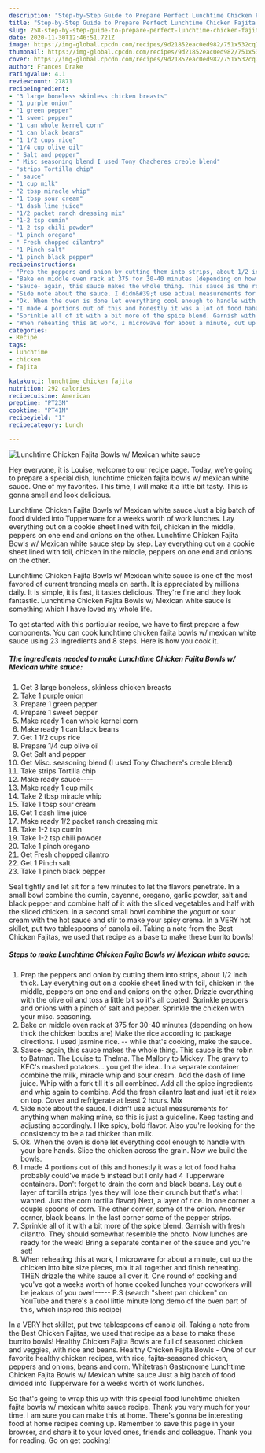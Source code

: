 ```yaml
---
description: "Step-by-Step Guide to Prepare Perfect Lunchtime Chicken Fajita Bowls w/ Mexican white sauce"
title: "Step-by-Step Guide to Prepare Perfect Lunchtime Chicken Fajita Bowls w/ Mexican white sauce"
slug: 258-step-by-step-guide-to-prepare-perfect-lunchtime-chicken-fajita-bowls-w-mexican-white-sauce
date: 2020-11-30T12:46:51.721Z
image: https://img-global.cpcdn.com/recipes/9d21852eac0ed982/751x532cq70/lunchtime-chicken-fajita-bowls-w-mexican-white-sauce-recipe-main-photo.jpg
thumbnail: https://img-global.cpcdn.com/recipes/9d21852eac0ed982/751x532cq70/lunchtime-chicken-fajita-bowls-w-mexican-white-sauce-recipe-main-photo.jpg
cover: https://img-global.cpcdn.com/recipes/9d21852eac0ed982/751x532cq70/lunchtime-chicken-fajita-bowls-w-mexican-white-sauce-recipe-main-photo.jpg
author: Frances Drake
ratingvalue: 4.1
reviewcount: 27871
recipeingredient:
- "3 large boneless skinless chicken breasts"
- "1 purple onion"
- "1 green pepper"
- "1 sweet pepper"
- "1 can whole kernel corn"
- "1 can black beans"
- "1 1/2 cups rice"
- "1/4 cup olive oil"
- " Salt and pepper"
- " Misc seasoning blend I used Tony Chacheres creole blend"
- "strips Tortilla chip"
- " sauce"
- "1 cup milk"
- "2 tbsp miracle whip"
- "1 tbsp sour cream"
- "1 dash lime juice"
- "1/2 packet ranch dressing mix"
- "1-2 tsp cumin"
- "1-2 tsp chili powder"
- "1 pinch oregano"
- " Fresh chopped cilantro"
- "1 Pinch salt"
- "1 pinch black pepper"
recipeinstructions:
- "Prep the peppers and onion by cutting them into strips, about 1/2 inch thick. Lay everything out on a cookie sheet lined with foil, chicken in the middle, peppers on one end and onions on the other. Drizzle everything with the olive oil and toss a little bit so it&#39;s all coated. Sprinkle peppers and onions with a pinch of salt and pepper. Sprinkle the chicken with your misc. seasoning."
- "Bake on middle oven rack at 375 for 30-40 minutes (depending on how thick the chicken boobs are) Make the rice according to package directions. I used jasmine rice. -- while that&#39;s cooking, make the sauce."
- "Sauce- again, this sauce makes the whole thing. This sauce is the robin to Batman. The Louise to Thelma. The Mallory to Mickey. The gravy to KFC&#39;s mashed potatoes... you get the idea.. In a separate container combine the milk, miracle whip and sour cream. Add the dash of lime juice. Whip with a fork till it&#39;s all combined. Add all the spice ingredients and whip again to combine. Add the fresh cilantro last and just let it relax on top. Cover and refrigerate at least 2 hours. Mix"
- "Side note about the sauce. I didn&#39;t use actual measurements for anything when making mine, so this is just a guideline. Keep tasting and adjusting accordingly. I like spicy, bold flavor. Also you&#39;re looking for the consistency to be a tad thicker than milk."
- "Ok. When the oven is done let everything cool enough to handle with your bare hands. Slice the chicken across the grain. Now we build the bowls."
- "I made 4 portions out of this and honestly it was a lot of food haha probably could&#39;ve made 5 instead but I only had 4 Tupperware containers. Don&#39;t forget to drain the corn and black beans. Lay out a layer of tortilla strips (yes they will lose their crunch but that&#39;s what I wanted. Just the corn tortilla flavor) Next, a layer of rice. In one corner a couple spoons of corn. The other corner, some of the onion. Another corner, black beans. In the last corner some of the pepper strips."
- "Sprinkle all of it with a bit more of the spice blend. Garnish with fresh cilantro. They should somewhat resemble the photo. Now lunches are ready for the week! Bring a separate container of the sauce and you&#39;re set!"
- "When reheating this at work, I microwave for about a minute, cut up the chicken into bite size pieces, mix it all together and finish reheating. THEN drizzle the white sauce all over it. One round of cooking and you&#39;ve got a weeks worth of home cooked lunches your coworkers will be jealous of you over!----- P.S (search &#34;sheet pan chicken&#34; on YouTube and there&#39;s a cool little minute long demo of the oven part of this, which inspired this recipe)"
categories:
- Recipe
tags:
- lunchtime
- chicken
- fajita

katakunci: lunchtime chicken fajita 
nutrition: 292 calories
recipecuisine: American
preptime: "PT23M"
cooktime: "PT41M"
recipeyield: "1"
recipecategory: Lunch

---
```



![Lunchtime Chicken Fajita Bowls w/ Mexican white sauce](https://img-global.cpcdn.com/recipes/9d21852eac0ed982/751x532cq70/lunchtime-chicken-fajita-bowls-w-mexican-white-sauce-recipe-main-photo.jpg)

Hey everyone, it is Louise, welcome to our recipe page. Today, we're going to prepare a special dish, lunchtime chicken fajita bowls w/ mexican white sauce. One of my favorites. This time, I will make it a little bit tasty. This is gonna smell and look delicious.

Lunchtime Chicken Fajita Bowls w/ Mexican white sauce Just a big batch of food divided into Tupperware for a weeks worth of work lunches. Lay everything out on a cookie sheet lined with foil, chicken in the middle, peppers on one end and onions on the other. Lunchtime Chicken Fajita Bowls w/ Mexican white sauce step by step. Lay everything out on a cookie sheet lined with foil, chicken in the middle, peppers on one end and onions on the other.

Lunchtime Chicken Fajita Bowls w/ Mexican white sauce is one of the most favored of current trending meals on earth. It is appreciated by millions daily. It is simple, it is fast, it tastes delicious. They're fine and they look fantastic. Lunchtime Chicken Fajita Bowls w/ Mexican white sauce is something which I have loved my whole life.


To get started with this particular recipe, we have to first prepare a few components. You can cook lunchtime chicken fajita bowls w/ mexican white sauce using 23 ingredients and 8 steps. Here is how you cook it.

<!--inarticleads1-->

##### The ingredients needed to make Lunchtime Chicken Fajita Bowls w/ Mexican white sauce:

1. Get 3 large boneless, skinless chicken breasts
1. Take 1 purple onion
1. Prepare 1 green pepper
1. Prepare 1 sweet pepper
1. Make ready 1 can whole kernel corn
1. Make ready 1 can black beans
1. Get 1 1/2 cups rice
1. Prepare 1/4 cup olive oil
1. Get  Salt and pepper
1. Get  Misc. seasoning blend (I used Tony Chachere&#39;s creole blend)
1. Take strips Tortilla chip
1. Make ready  sauce----
1. Make ready 1 cup milk
1. Take 2 tbsp miracle whip
1. Take 1 tbsp sour cream
1. Get 1 dash lime juice
1. Make ready 1/2 packet ranch dressing mix
1. Take 1-2 tsp cumin
1. Take 1-2 tsp chili powder
1. Take 1 pinch oregano
1. Get  Fresh chopped cilantro
1. Get 1 Pinch salt
1. Take 1 pinch black pepper


Seal tightly and let sit for a few minutes to let the flavors penetrate. In a small bowl combine the cumin, cayenne, oregano, garlic powder, salt and black pepper and combine half of it with the sliced vegetables and half with the sliced chicken. in a second small bowl combine the yogurt or sour cream with the hot sauce and stir to make your spicy crema. In a VERY hot skillet, put two tablespoons of canola oil. Taking a note from the Best Chicken Fajitas, we used that recipe as a base to make these burrito bowls! 

<!--inarticleads2-->

##### Steps to make Lunchtime Chicken Fajita Bowls w/ Mexican white sauce:

1. Prep the peppers and onion by cutting them into strips, about 1/2 inch thick. Lay everything out on a cookie sheet lined with foil, chicken in the middle, peppers on one end and onions on the other. Drizzle everything with the olive oil and toss a little bit so it&#39;s all coated. Sprinkle peppers and onions with a pinch of salt and pepper. Sprinkle the chicken with your misc. seasoning.
1. Bake on middle oven rack at 375 for 30-40 minutes (depending on how thick the chicken boobs are) Make the rice according to package directions. I used jasmine rice. -- while that&#39;s cooking, make the sauce.
1. Sauce- again, this sauce makes the whole thing. This sauce is the robin to Batman. The Louise to Thelma. The Mallory to Mickey. The gravy to KFC&#39;s mashed potatoes... you get the idea.. In a separate container combine the milk, miracle whip and sour cream. Add the dash of lime juice. Whip with a fork till it&#39;s all combined. Add all the spice ingredients and whip again to combine. Add the fresh cilantro last and just let it relax on top. Cover and refrigerate at least 2 hours. Mix
1. Side note about the sauce. I didn&#39;t use actual measurements for anything when making mine, so this is just a guideline. Keep tasting and adjusting accordingly. I like spicy, bold flavor. Also you&#39;re looking for the consistency to be a tad thicker than milk.
1. Ok. When the oven is done let everything cool enough to handle with your bare hands. Slice the chicken across the grain. Now we build the bowls.
1. I made 4 portions out of this and honestly it was a lot of food haha probably could&#39;ve made 5 instead but I only had 4 Tupperware containers. Don&#39;t forget to drain the corn and black beans. Lay out a layer of tortilla strips (yes they will lose their crunch but that&#39;s what I wanted. Just the corn tortilla flavor) Next, a layer of rice. In one corner a couple spoons of corn. The other corner, some of the onion. Another corner, black beans. In the last corner some of the pepper strips.
1. Sprinkle all of it with a bit more of the spice blend. Garnish with fresh cilantro. They should somewhat resemble the photo. Now lunches are ready for the week! Bring a separate container of the sauce and you&#39;re set!
1. When reheating this at work, I microwave for about a minute, cut up the chicken into bite size pieces, mix it all together and finish reheating. THEN drizzle the white sauce all over it. One round of cooking and you&#39;ve got a weeks worth of home cooked lunches your coworkers will be jealous of you over!----- P.S (search &#34;sheet pan chicken&#34; on YouTube and there&#39;s a cool little minute long demo of the oven part of this, which inspired this recipe)


In a VERY hot skillet, put two tablespoons of canola oil. Taking a note from the Best Chicken Fajitas, we used that recipe as a base to make these burrito bowls! Healthy Chicken Fajita Bowls are full of seasoned chicken and veggies, with rice and beans. Healthy Chicken Fajita Bowls - One of our favorite healthy chicken recipes, with rice, fajita-seasoned chicken, peppers and onions, beans and corn. Whitetrash Gastronome Lunchtime Chicken Fajita Bowls w/ Mexican white sauce Just a big batch of food divided into Tupperware for a weeks worth of work lunches. 

So that's going to wrap this up with this special food lunchtime chicken fajita bowls w/ mexican white sauce recipe. Thank you very much for your time. I am sure you can make this at home. There's gonna be interesting food at home recipes coming up. Remember to save this page in your browser, and share it to your loved ones, friends and colleague. Thank you for reading. Go on get cooking!
